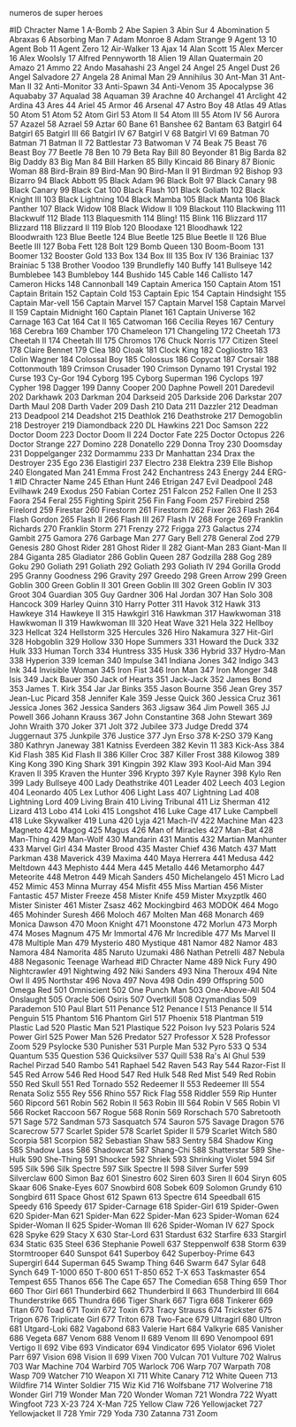 numeros de super heroes

#ID	Chracter Name
1	A-Bomb
2	Abe Sapien
3	Abin Sur
4	Abomination
5	Abraxas
6	Absorbing Man
7	Adam Monroe
8	Adam Strange
9	Agent 13
10	Agent Bob
11	Agent Zero
12	Air-Walker
13	Ajax
14	Alan Scott
15	Alex Mercer
16	Alex Woolsly
17	Alfred Pennyworth
18	Alien
19	Allan Quatermain
20	Amazo
21	Ammo
22	Ando Masahashi
23	Angel
24	Angel
25	Angel Dust
26	Angel Salvadore
27	Angela
28	Animal Man
29	Annihilus
30	Ant-Man
31	Ant-Man II
32	Anti-Monitor
33	Anti-Spawn
34	Anti-Venom
35	Apocalypse
36	Aquababy
37	Aqualad
38	Aquaman
39	Arachne
40	Archangel
41	Arclight
42	Ardina
43	Ares
44	Ariel
45	Armor
46	Arsenal
47	Astro Boy
48	Atlas
49	Atlas
50	Atom
51	Atom
52	Atom Girl
53	Atom II
54	Atom III
55	Atom IV
56	Aurora
57	Azazel
58	Azrael
59	Aztar
60	Bane
61	Banshee
62	Bantam
63	Batgirl
64	Batgirl
65	Batgirl III
66	Batgirl IV
67	Batgirl V
68	Batgirl VI
69	Batman
70	Batman
71	Batman II
72	Battlestar
73	Batwoman V
74	Beak
75	Beast
76	Beast Boy
77	Beetle
78	Ben 10
79	Beta Ray Bill
80	Beyonder
81	Big Barda
82	Big Daddy
83	Big Man
84	Bill Harken
85	Billy Kincaid
86	Binary
87	Bionic Woman
88	Bird-Brain
89	Bird-Man
90	Bird-Man II
91	Birdman
92	Bishop
93	Bizarro
94	Black Abbott
95	Black Adam
96	Black Bolt
97	Black Canary
98	Black Canary
99	Black Cat
100	Black Flash
101	Black Goliath
102	Black Knight III
103	Black Lightning
104	Black Mamba
105	Black Manta
106	Black Panther
107	Black Widow
108	Black Widow II
109	Blackout
110	Blackwing
111	Blackwulf
112	Blade
113	Blaquesmith
114	Bling!
115	Blink
116	Blizzard
117	Blizzard
118	Blizzard II
119	Blob
120	Bloodaxe
121	Bloodhawk
122	Bloodwraith
123	Blue Beetle
124	Blue Beetle
125	Blue Beetle II
126	Blue Beetle III
127	Boba Fett
128	Bolt
129	Bomb Queen
130	Boom-Boom
131	Boomer
132	Booster Gold
133	Box
134	Box III
135	Box IV
136	Brainiac
137	Brainiac 5
138	Brother Voodoo
139	Brundlefly
140	Buffy
141	Bullseye
142	Bumblebee
143	Bumbleboy
144	Bushido
145	Cable
146	Callisto
147	Cameron Hicks
148	Cannonball
149	Captain America
150	Captain Atom
151	Captain Britain
152	Captain Cold
153	Captain Epic
154	Captain Hindsight
155	Captain Mar-vell
156	Captain Marvel
157	Captain Marvel
158	Captain Marvel II
159	Captain Midnight
160	Captain Planet
161	Captain Universe
162	Carnage
163	Cat
164	Cat II
165	Catwoman
166	Cecilia Reyes
167	Century
168	Cerebra
169	Chamber
170	Chameleon
171	Changeling
172	Cheetah
173	Cheetah II
174	Cheetah III
175	Chromos
176	Chuck Norris
177	Citizen Steel
178	Claire Bennet
179	Clea
180	Cloak
181	Clock King
182	Cogliostro
183	Colin Wagner
184	Colossal Boy
185	Colossus
186	Copycat
187	Corsair
188	Cottonmouth
189	Crimson Crusader
190	Crimson Dynamo
191	Crystal
192	Curse
193	Cy-Gor
194	Cyborg
195	Cyborg Superman
196	Cyclops
197	Cypher
198	Dagger
199	Danny Cooper
200	Daphne Powell
201	Daredevil
202	Darkhawk
203	Darkman
204	Darkseid
205	Darkside
206	Darkstar
207	Darth Maul
208	Darth Vader
209	Dash
210	Data
211	Dazzler
212	Deadman
213	Deadpool
214	Deadshot
215	Deathlok
216	Deathstroke
217	Demogoblin
218	Destroyer
219	Diamondback
220	DL Hawkins
221	Doc Samson
222	Doctor Doom
223	Doctor Doom II
224	Doctor Fate
225	Doctor Octopus
226	Doctor Strange
227	Domino
228	Donatello
229	Donna Troy
230	Doomsday
231	Doppelganger
232	Dormammu
233	Dr Manhattan
234	Drax the Destroyer
235	Ego
236	Elastigirl
237	Electro
238	Elektra
239	Elle Bishop
240	Elongated Man
241	Emma Frost
242	Enchantress
243	Energy
244	ERG-1
#ID	Chracter Name
245	Ethan Hunt
246	Etrigan
247	Evil Deadpool
248	Evilhawk
249	Exodus
250	Fabian Cortez
251	Falcon
252	Fallen One II
253	Faora
254	Feral
255	Fighting Spirit
256	Fin Fang Foom
257	Firebird
258	Firelord
259	Firestar
260	Firestorm
261	Firestorm
262	Fixer
263	Flash
264	Flash Gordon
265	Flash II
266	Flash III
267	Flash IV
268	Forge
269	Franklin Richards
270	Franklin Storm
271	Frenzy
272	Frigga
273	Galactus
274	Gambit
275	Gamora
276	Garbage Man
277	Gary Bell
278	General Zod
279	Genesis
280	Ghost Rider
281	Ghost Rider II
282	Giant-Man
283	Giant-Man II
284	Giganta
285	Gladiator
286	Goblin Queen
287	Godzilla
288	Gog
289	Goku
290	Goliath
291	Goliath
292	Goliath
293	Goliath IV
294	Gorilla Grodd
295	Granny Goodness
296	Gravity
297	Greedo
298	Green Arrow
299	Green Goblin
300	Green Goblin II
301	Green Goblin III
302	Green Goblin IV
303	Groot
304	Guardian
305	Guy Gardner
306	Hal Jordan
307	Han Solo
308	Hancock
309	Harley Quinn
310	Harry Potter
311	Havok
312	Hawk
313	Hawkeye
314	Hawkeye II
315	Hawkgirl
316	Hawkman
317	Hawkwoman
318	Hawkwoman II
319	Hawkwoman III
320	Heat Wave
321	Hela
322	Hellboy
323	Hellcat
324	Hellstorm
325	Hercules
326	Hiro Nakamura
327	Hit-Girl
328	Hobgoblin
329	Hollow
330	Hope Summers
331	Howard the Duck
332	Hulk
333	Human Torch
334	Huntress
335	Husk
336	Hybrid
337	Hydro-Man
338	Hyperion
339	Iceman
340	Impulse
341	Indiana Jones
342	Indigo
343	Ink
344	Invisible Woman
345	Iron Fist
346	Iron Man
347	Iron Monger
348	Isis
349	Jack Bauer
350	Jack of Hearts
351	Jack-Jack
352	James Bond
353	James T. Kirk
354	Jar Jar Binks
355	Jason Bourne
356	Jean Grey
357	Jean-Luc Picard
358	Jennifer Kale
359	Jesse Quick
360	Jessica Cruz
361	Jessica Jones
362	Jessica Sanders
363	Jigsaw
364	Jim Powell
365	JJ Powell
366	Johann Krauss
367	John Constantine
368	John Stewart
369	John Wraith
370	Joker
371	Jolt
372	Jubilee
373	Judge Dredd
374	Juggernaut
375	Junkpile
376	Justice
377	Jyn Erso
378	K-2SO
379	Kang
380	Kathryn Janeway
381	Katniss Everdeen
382	Kevin 11
383	Kick-Ass
384	Kid Flash
385	Kid Flash II
386	Killer Croc
387	Killer Frost
388	Kilowog
389	King Kong
390	King Shark
391	Kingpin
392	Klaw
393	Kool-Aid Man
394	Kraven II
395	Kraven the Hunter
396	Krypto
397	Kyle Rayner
398	Kylo Ren
399	Lady Bullseye
400	Lady Deathstrike
401	Leader
402	Leech
403	Legion
404	Leonardo
405	Lex Luthor
406	Light Lass
407	Lightning Lad
408	Lightning Lord
409	Living Brain
410	Living Tribunal
411	Liz Sherman
412	Lizard
413	Lobo
414	Loki
415	Longshot
416	Luke Cage
417	Luke Campbell
418	Luke Skywalker
419	Luna
420	Lyja
421	Mach-IV
422	Machine Man
423	Magneto
424	Magog
425	Magus
426	Man of Miracles
427	Man-Bat
428	Man-Thing
429	Man-Wolf
430	Mandarin
431	Mantis
432	Martian Manhunter
433	Marvel Girl
434	Master Brood
435	Master Chief
436	Match
437	Matt Parkman
438	Maverick
439	Maxima
440	Maya Herrera
441	Medusa
442	Meltdown
443	Mephisto
444	Mera
445	Metallo
446	Metamorpho
447	Meteorite
448	Metron
449	Micah Sanders
450	Michelangelo
451	Micro Lad
452	Mimic
453	Minna Murray
454	Misfit
455	Miss Martian
456	Mister Fantastic
457	Mister Freeze
458	Mister Knife
459	Mister Mxyzptlk
460	Mister Sinister
461	Mister Zsasz
462	Mockingbird
463	MODOK
464	Mogo
465	Mohinder Suresh
466	Moloch
467	Molten Man
468	Monarch
469	Monica Dawson
470	Moon Knight
471	Moonstone
472	Morlun
473	Morph
474	Moses Magnum
475	Mr Immortal
476	Mr Incredible
477	Ms Marvel II
478	Multiple Man
479	Mysterio
480	Mystique
481	Namor
482	Namor
483	Namora
484	Namorita
485	Naruto Uzumaki
486	Nathan Petrelli
487	Nebula
488	Negasonic Teenage Warhead
#ID	Chracter Name
489	Nick Fury
490	Nightcrawler
491	Nightwing
492	Niki Sanders
493	Nina Theroux
494	Nite Owl II
495	Northstar
496	Nova
497	Nova
498	Odin
499	Offspring
500	Omega Red
501	Omniscient
502	One Punch Man
503	One-Above-All
504	Onslaught
505	Oracle
506	Osiris
507	Overtkill
508	Ozymandias
509	Parademon
510	Paul Blart
511	Penance
512	Penance I
513	Penance II
514	Penguin
515	Phantom
516	Phantom Girl
517	Phoenix
518	Plantman
519	Plastic Lad
520	Plastic Man
521	Plastique
522	Poison Ivy
523	Polaris
524	Power Girl
525	Power Man
526	Predator
527	Professor X
528	Professor Zoom
529	Psylocke
530	Punisher
531	Purple Man
532	Pyro
533	Q
534	Quantum
535	Question
536	Quicksilver
537	Quill
538	Ra's Al Ghul
539	Rachel Pirzad
540	Rambo
541	Raphael
542	Raven
543	Ray
544	Razor-Fist II
545	Red Arrow
546	Red Hood
547	Red Hulk
548	Red Mist
549	Red Robin
550	Red Skull
551	Red Tornado
552	Redeemer II
553	Redeemer III
554	Renata Soliz
555	Rey
556	Rhino
557	Rick Flag
558	Riddler
559	Rip Hunter
560	Ripcord
561	Robin
562	Robin II
563	Robin III
564	Robin V
565	Robin VI
566	Rocket Raccoon
567	Rogue
568	Ronin
569	Rorschach
570	Sabretooth
571	Sage
572	Sandman
573	Sasquatch
574	Sauron
575	Savage Dragon
576	Scarecrow
577	Scarlet Spider
578	Scarlet Spider II
579	Scarlet Witch
580	Scorpia
581	Scorpion
582	Sebastian Shaw
583	Sentry
584	Shadow King
585	Shadow Lass
586	Shadowcat
587	Shang-Chi
588	Shatterstar
589	She-Hulk
590	She-Thing
591	Shocker
592	Shriek
593	Shrinking Violet
594	Sif
595	Silk
596	Silk Spectre
597	Silk Spectre II
598	Silver Surfer
599	Silverclaw
600	Simon Baz
601	Sinestro
602	Siren
603	Siren II
604	Siryn
605	Skaar
606	Snake-Eyes
607	Snowbird
608	Sobek
609	Solomon Grundy
610	Songbird
611	Space Ghost
612	Spawn
613	Spectre
614	Speedball
615	Speedy
616	Speedy
617	Spider-Carnage
618	Spider-Girl
619	Spider-Gwen
620	Spider-Man
621	Spider-Man
622	Spider-Man
623	Spider-Woman
624	Spider-Woman II
625	Spider-Woman III
626	Spider-Woman IV
627	Spock
628	Spyke
629	Stacy X
630	Star-Lord
631	Stardust
632	Starfire
633	Stargirl
634	Static
635	Steel
636	Stephanie Powell
637	Steppenwolf
638	Storm
639	Stormtrooper
640	Sunspot
641	Superboy
642	Superboy-Prime
643	Supergirl
644	Superman
645	Swamp Thing
646	Swarm
647	Sylar
648	Synch
649	T-1000
650	T-800
651	T-850
652	T-X
653	Taskmaster
654	Tempest
655	Thanos
656	The Cape
657	The Comedian
658	Thing
659	Thor
660	Thor Girl
661	Thunderbird
662	Thunderbird II
663	Thunderbird III
664	Thunderstrike
665	Thundra
666	Tiger Shark
667	Tigra
668	Tinkerer
669	Titan
670	Toad
671	Toxin
672	Toxin
673	Tracy Strauss
674	Trickster
675	Trigon
676	Triplicate Girl
677	Triton
678	Two-Face
679	Ultragirl
680	Ultron
681	Utgard-Loki
682	Vagabond
683	Valerie Hart
684	Valkyrie
685	Vanisher
686	Vegeta
687	Venom
688	Venom II
689	Venom III
690	Venompool
691	Vertigo II
692	Vibe
693	Vindicator
694	Vindicator
695	Violator
696	Violet Parr
697	Vision
698	Vision II
699	Vixen
700	Vulcan
701	Vulture
702	Walrus
703	War Machine
704	Warbird
705	Warlock
706	Warp
707	Warpath
708	Wasp
709	Watcher
710	Weapon XI
711	White Canary
712	White Queen
713	Wildfire
714	Winter Soldier
715	Wiz Kid
716	Wolfsbane
717	Wolverine
718	Wonder Girl
719	Wonder Man
720	Wonder Woman
721	Wondra
722	Wyatt Wingfoot
723	X-23
724	X-Man
725	Yellow Claw
726	Yellowjacket
727	Yellowjacket II
728	Ymir
729	Yoda
730	Zatanna
731	Zoom